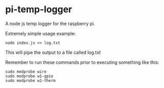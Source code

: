 pi-temp-logger
===
A node js temp logger for the raspberry pi.

Extremely simple usage example:
```
node index.js >> log.txt
```
This will pipe the output to a file called log.txt

Remember to run these commands prior to executing something like this:
```
sudo modprobe wire
sudo modprobe w1-gpio
sudo modprobe w1-therm
```
